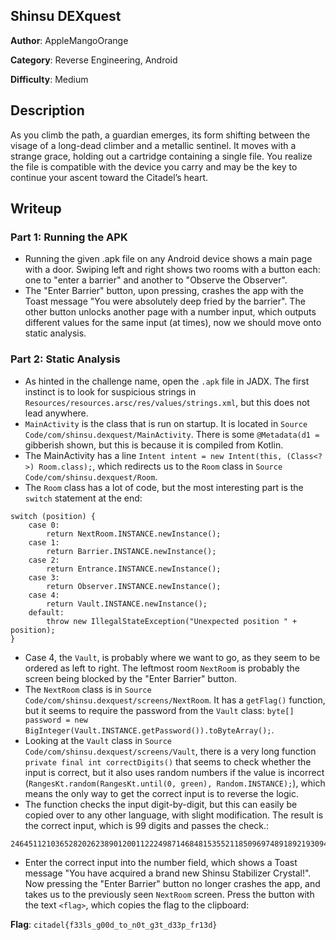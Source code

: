 ## Shinsu DEXquest

**Author**: AppleMangoOrange

**Category**: Reverse Engineering, Android

**Difficulty**: Medium

## Description
As you climb the path, a guardian emerges, its form shifting between the visage of a long-dead climber and a metallic sentinel. It moves with a strange grace, holding out a cartridge containing a single file. You realize the file is compatible with the device you carry and may be the key to continue your ascent toward the Citadel’s heart.

## Writeup
### Part 1: Running the APK
- Running the given .apk file on any Android device shows a main page with a door. Swiping left and right shows two rooms with a button each: one to "enter a barrier" and another to "Observe the Observer".
- The "Enter Barrier" button, upon pressing, crashes the app with the Toast message "You were absolutely deep fried by the barrier". The other button unlocks another page with a number input, which outputs different values for the same input (at times), now we should move onto static analysis.
### Part 2: Static Analysis
- As hinted in the challenge name, open the `.apk` file in JADX. The first instinct is to look for suspicious strings in `Resources/resources.arsc/res/values/strings.xml`, but this does not lead anywhere.
- `MainActivity` is the class that is run on startup. It is located in `Source Code/com/shinsu.dexquest/MainActivity`. There is some `@Metadata(d1 = ` gibberish shown, but this is because it is compiled from Kotlin.
- The MainActivity has a line `Intent intent = new Intent(this, (Class<?>) Room.class);`, which redirects us to the `Room` class in `Source Code/com/shinsu.dexquest/Room`.
- The `Room` class has a lot of code, but the most interesting part is the `switch` statement at the end:
```
switch (position) {
    case 0:
        return NextRoom.INSTANCE.newInstance();
    case 1:
        return Barrier.INSTANCE.newInstance();
    case 2:
        return Entrance.INSTANCE.newInstance();
    case 3:
        return Observer.INSTANCE.newInstance();
    case 4:
        return Vault.INSTANCE.newInstance();
    default:
        throw new IllegalStateException("Unexpected position " + position);
}
```
- Case 4, the `Vault`, is probably where we want to go, as they seem to be ordered as left to right. The leftmost room `NextRoom` is probably the screen being blocked by the "Enter Barrier" button.
- The `NextRoom` class is in `Source Code/com/shinsu.dexquest/screens/NextRoom`. It has a `getFlag()` function, but it seems to require the password from the `Vault` class: `byte[] password = new BigInteger(Vault.INSTANCE.getPassword()).toByteArray();`.
- Looking at the `Vault` class in `Source Code/com/shinsu.dexquest/screens/Vault`, there is a very long function `private final int correctDigits()` that seems to check whether the input is correct, but it also uses random numbers if the value is incorrect (`RangesKt.random(RangesKt.until(0, green), Random.INSTANCE);`), which means the only way to get the correct input is to reverse the logic.
- The function checks the input digit-by-digit, but this can easily be copied over to any other language, with slight modification. The result is the correct input, which is 99 digits and passes the check.:
```
246451121036528202623890120011222498714684815355211850969748918921930947358058258074789422723982625
```
- Enter the correct input into the number field, which shows a Toast message "You have acquired a brand new Shinsu Stabilizer Crystal!". Now pressing the "Enter Barrier" button no longer crashes the app, and takes us to the previously seen `NextRoom` screen. Press the button with the text `<flag>`, which copies the flag to the clipboard:

**Flag**: `citadel{f33ls_g00d_to_n0t_g3t_d33p_fr13d}`
